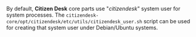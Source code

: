 
By default, **Citizen Desk** core parts use "_citizendesk_" system user for system processes.
The
`citizendesk-core/opt/citizendesk/etc/utils/citizendesk_user.sh`
script can be used for creating that system user under Debian/Ubuntu systems.


